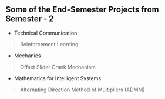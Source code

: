 ## Some of the End-Semester Projects from Semester - 2

* Technical Communication
 > Reinforcement Learning   
* Mechanics
 > Offset Slider Crank Mechanism 
* Mathematics for Intelligent Systems
 > Alternating Direction Method of Multipliers (ADMM) 
